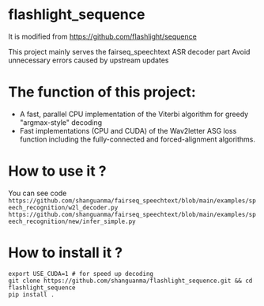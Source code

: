 # flashlight_sequence
It is modified from https://github.com/flashlight/sequence

This project mainly serves the fairseq_speechtext ASR decoder part
Avoid unnecessary errors caused by upstream updates


# The function of this  project:
- A fast, parallel CPU implementation of the Viterbi algorithm for greedy "argmax-style" decoding
- Fast implementations (CPU and CUDA) of the Wav2letter ASG loss function including the fully-connected and forced-alignment algorithms.

# How to use it ?
 You can see code 
`https://github.com/shanguanma/fairseq_speechtext/blob/main/examples/speech_recognition/w2l_decoder.py`
`https://github.com/shanguanma/fairseq_speechtext/blob/main/examples/speech_recognition/new/infer_simple.py` 


# How to install it ?
```
export USE_CUDA=1 # for speed up decoding
git clone https://github.com/shanguanma/flashlight_sequence.git && cd flashlight_sequence
pip install .
```
